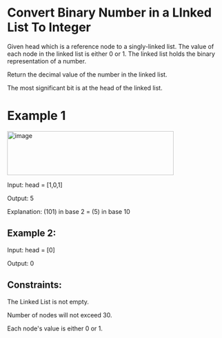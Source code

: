 # Convert Binary Number in a LInked List To Integer
Given head which is a reference node to a singly-linked list. The value of each node in the linked list is either 0 or 1. The linked list holds the binary representation of a number.

Return the decimal value of the number in the linked list.

The most significant bit is at the head of the linked list.
# Example 1

<img width="386" height="102" alt="image" src="https://github.com/user-attachments/assets/bcf96236-2206-4b23-9d4b-1ee927162963" />

Input: head = [1,0,1]

Output: 5

Explanation: (101) in base 2 = (5) in base 10

## Example 2:

Input: head = [0]

Output: 0
 
## Constraints:

The Linked List is not empty.

Number of nodes will not exceed 30.

Each node's value is either 0 or 1.

 
